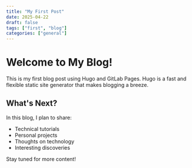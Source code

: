 ```yaml
---
title: "My First Post"
date: 2025-04-22
draft: false
tags: ["first", "blog"]
categories: ["general"]
---
```


# Welcome to My Blog!

This is my first blog post using Hugo and GitLab Pages. Hugo is a fast and flexible static site generator that makes blogging a breeze.

## What's Next?

In this blog, I plan to share:
- Technical tutorials
- Personal projects
- Thoughts on technology
- Interesting discoveries

Stay tuned for more content!
